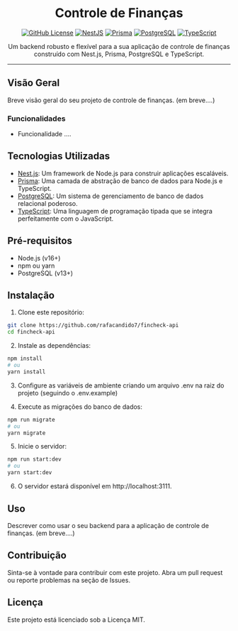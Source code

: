 <div align="center">

# Controle de Finanças

[![GitHub License](https://img.shields.io/github/license/rafacandido7/fincheck-api)](https://github.com/rafacandido7/fincheck-api/LICENSE)
[![NestJS](https://img.shields.io/badge/NestJS-10.0.0-E0234E)](https://nestjs.com/)
[![Prisma](https://img.shields.io/badge/Prisma-5.3.1-105C7E)](https://www.prisma.io/)
[![PostgreSQL](https://img.shields.io/badge/PostgreSQL-13-336791)](https://www.postgresql.org/)
[![TypeScript](https://img.shields.io/badge/TypeScript-5.1.3-007ACC)](https://www.typescriptlang.org/)

Um backend robusto e flexível para a sua aplicação de controle de finanças construído com Nest.js, Prisma, PostgreSQL e TypeScript.

</div>

---

## Visão Geral

Breve visão geral do seu projeto de controle de finanças. (em breve....)

### Funcionalidades

- Funcionalidade ....

## Tecnologias Utilizadas

- [Nest.js](https://nestjs.com/): Um framework de Node.js para construir aplicações escaláveis.
- [Prisma](https://www.prisma.io/): Uma camada de abstração de banco de dados para Node.js e TypeScript.
- [PostgreSQL](https://www.postgresql.org/): Um sistema de gerenciamento de banco de dados relacional poderoso.
- [TypeScript](https://www.typescriptlang.org/): Uma linguagem de programação tipada que se integra perfeitamente com o JavaScript.

## Pré-requisitos

- Node.js (v16+)
- npm ou yarn
- PostgreSQL (v13+)

## Instalação

1. Clone este repositório:

```bash
git clone https://github.com/rafacandido7/fincheck-api
cd fincheck-api
```

2. Instale as dependências:

```bash
npm install
# ou
yarn install
```

3. Configure as variáveis de ambiente criando um arquivo .env na raiz do projeto (seguindo o .env.example)

4. Execute as migrações do banco de dados:

```bash
npm run migrate
# ou
yarn migrate
```

5. Inicie o servidor:

```bash
npm run start:dev
# ou
yarn start:dev
```

6. O servidor estará disponível em http://localhost:3111.

## Uso
Descrever como usar o seu backend para a aplicação de controle de finanças. (em breve....)

## Contribuição
Sinta-se à vontade para contribuir com este projeto. Abra um pull request ou reporte problemas na seção de Issues.

## Licença
Este projeto está licenciado sob a Licença MIT.

